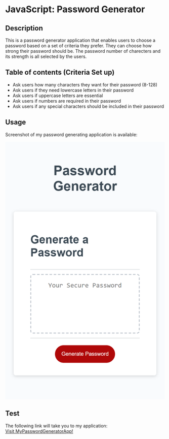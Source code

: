 # JavaScript: Password Generator

## Description

This is a password generator application that enables users to choose a password based on a set of criteria they prefer. They can choose how strong their password should be. The password number of charecters and its strength is all selected by the users.

## Table of contents (Criteria Set up)

- Ask users how many characters they want for their password (8-128)
- Ask users if they need lowercase letters in their password
- Ask users if uppercase letters are essential
- Ask users if numbers are required in their password
- Ask users if any special characters should be included in their password

## Usage

Screenshot of my password generating application is available:

![The Password Generator application displays a red button to "Generate Password".](./Assets/_C__Users_Bahador_bootcamp_OSU-VIRT-FSF-PT-01-2024-U-LOLC_03-JavaScript_02-Challenge_Develop_index.html.png?raw=true)

## Test

The following link will take you to my application: <br>
 <a href="https://benravandi.github.io/challenge1/">Visit MyPasswordGeneratorApp!</a>
